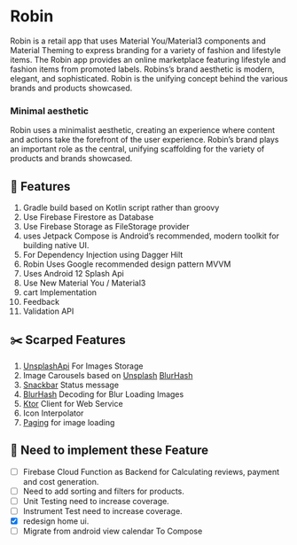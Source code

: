 # Robin
Robin is a retail app that uses Material You/Material3 components and Material Theming to express branding for a variety of fashion and lifestyle items. The Robin app provides an online marketplace featuring lifestyle and fashion items from promoted labels. Robins’s brand aesthetic is modern, elegant, and sophisticated. Robin is the unifying concept behind the various brands and products showcased.

### Minimal aesthetic
Robin  uses a minimalist aesthetic, creating an experience where content and actions take the forefront of the user experience. Robin’s brand plays an important role as the central, unifying scaffolding for the variety of products and brands showcased.
## :sparkler: Features
1. Gradle build based on Kotlin script rather than groovy
2. Use Firebase Firestore as Database 
3. Use Firebase Storage as FileStorage provider
4. uses Jetpack Compose is Android’s recommended, modern toolkit for building native UI.
5. For Dependency Injection using Dagger Hilt
6. Robin Uses Google recommended design pattern MVVM
7. Uses Android 12 Splash Api
8. Use New Material You / Material3
9. cart Implementation
10. Feedback
11. Validation API

## :scissors: Scarped Features
1. [UnsplashApi](https://unsplash.com/developers) For Images Storage
2. Image Carousels based on [Unsplash](https://unsplash.com/developers) [BlurHash](https://blurha.sh/)
3. [Snackbar](https://m3.material.io/components/snackbar/overview) Status message
4. [BlurHash](https://blurha.sh/) Decoding for Blur Loading Images
5. [Ktor](https://ktor.io/docs/getting-started-ktor-client.html) Client for Web Service 
6. Icon Interpolator
7. [Paging](https://developer.android.com/topic/libraries/architecture/paging/v3-overview) for image loading

## :wrench: Need to implement these Feature
- [ ]  Firebase Cloud Function as Backend for Calculating reviews, payment and cost generation.
- [ ]  Need to add sorting and filters for products.
- [ ]  Unit Testing need to increase coverage.
- [ ]  Instrument Test need to increase coverage.
- [x]  redesign home ui.
- [ ]  Migrate from android view calendar To Compose
